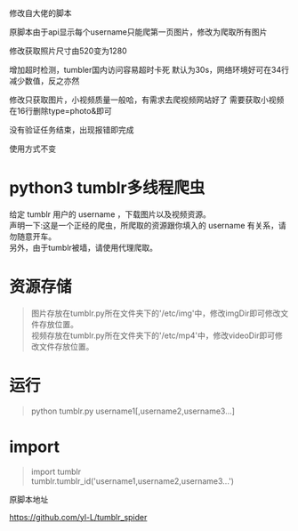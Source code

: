 修改自大佬的脚本

原脚本由于api显示每个username只能爬第一页图片，修改为爬取所有图片

修改获取照片尺寸由520变为1280

增加超时检测，tumbler国内访问容易超时卡死
    默认为30s，网络环境好可在34行减少数值，反之亦然

修改只获取图片，小视频质量一般哈，有需求去爬视频网站好了
    需要获取小视频在16行删除type=photo&即可

没有验证任务结束，出现报错即完成

使用方式不变

# python3 tumblr多线程爬虫
给定 tumblr 用户的 username ，下载图片以及视频资源。  
声明一下:这是一个正经的爬虫，所爬取的资源跟你填入的 username 有关系，请勿随意开车。  
另外，由于tumblr被墙，请使用代理爬取。

# 资源存储
>图片存放在tumblr.py所在文件夹下的'/etc/img'中，修改imgDir即可修改文件存放位置。  
>视频存放在tumblr.py所在文件夹下的'/etc/mp4'中，修改videoDir即可修改文件存放位置。

# 运行
>python tumblr.py username1[,username2,username3...]

# import
>import tumblr  
>tumblr.tumblr_id('username1,username2,username3...')


原脚本地址

https://github.com/yl-L/tumblr_spider

